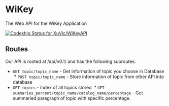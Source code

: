 # WiKey

The Web API for the WiKey Application

[ ![Codeship Status for XuVic/WiKeyAPI](https://app.codeship.com/projects/d1dfde20-b314-0135-e64c-725c6ee79220/status?branch=master)](https://app.codeship.com/projects/258181)


## Routes

Our API is rooted at /api/v0.1/ and has the following subroutes:
  * `GET topic/topic_name` - Get information of topic you choose in Database
  * `POST topic/topic_name` - Store information of topic from other API into database
  * `GET topics` - Index of all topics stored
  * `GET summaries_percent/topic_name/catalog_name/percentage` - Get summaried paragraph of topic with specific percentage.
 
